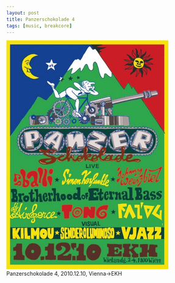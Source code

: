 ```yaml
---
layout: post
title: Panzerschokolade 4
tags: [music, breakcore]
---
```

![panzerschokolade 4 flyer](/img/panzerschokolade_4.jpg)  
Panzerschokolade 4, 2010.12.10, Vienna->EKH
